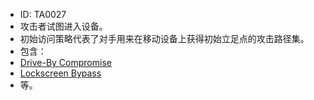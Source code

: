- ID: TA0027
- 攻击者试图进入设备。
- 初始访问策略代表了对手用来在移动设备上获得初始立足点的攻击路径集。
- 包含：
- [Drive-By Compromise](https://attack.mitre.org/techniques/T1456)
- [Lockscreen Bypass](https://attack.mitre.org/techniques/T1461)
- 等。